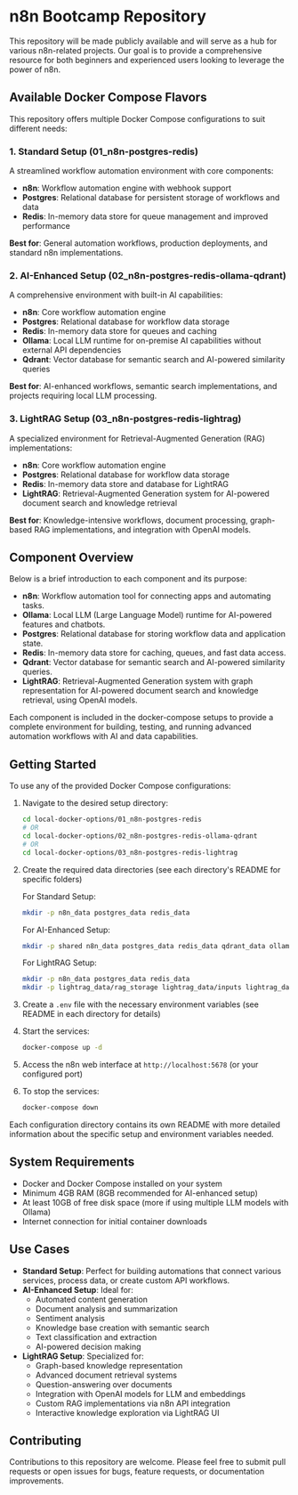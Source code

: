 # n8n Bootcamp Repository

This repository will be made publicly available and will serve as a hub for various n8n-related projects. Our goal is to provide a comprehensive resource for both beginners and experienced users looking to leverage the power of n8n.

## Available Docker Compose Flavors

This repository offers multiple Docker Compose configurations to suit different needs:

### 1. Standard Setup (01_n8n-postgres-redis)

A streamlined workflow automation environment with core components:

- **n8n**: Workflow automation engine with webhook support
- **Postgres**: Relational database for persistent storage of workflows and data
- **Redis**: In-memory data store for queue management and improved performance

**Best for**: General automation workflows, production deployments, and standard n8n implementations.

### 2. AI-Enhanced Setup (02_n8n-postgres-redis-ollama-qdrant)

A comprehensive environment with built-in AI capabilities:

- **n8n**: Core workflow automation engine
- **Postgres**: Relational database for workflow data storage
- **Redis**: In-memory data store for queues and caching
- **Ollama**: Local LLM runtime for on-premise AI capabilities without external API dependencies
- **Qdrant**: Vector database for semantic search and AI-powered similarity queries

**Best for**: AI-enhanced workflows, semantic search implementations, and projects requiring local LLM processing.

### 3. LightRAG Setup (03_n8n-postgres-redis-lightrag)

A specialized environment for Retrieval-Augmented Generation (RAG) implementations:

- **n8n**: Core workflow automation engine
- **Postgres**: Relational database for workflow data storage
- **Redis**: In-memory data store and database for LightRAG
- **LightRAG**: Retrieval-Augmented Generation system for AI-powered document search and knowledge retrieval

**Best for**: Knowledge-intensive workflows, document processing, graph-based RAG implementations, and integration with OpenAI models.

## Component Overview

Below is a brief introduction to each component and its purpose:

- **n8n**: Workflow automation tool for connecting apps and automating tasks.
- **Ollama**: Local LLM (Large Language Model) runtime for AI-powered features and chatbots.
- **Postgres**: Relational database for storing workflow data and application state.
- **Redis**: In-memory data store for caching, queues, and fast data access.
- **Qdrant**: Vector database for semantic search and AI-powered similarity queries.
- **LightRAG**: Retrieval-Augmented Generation system with graph representation for AI-powered document search and knowledge retrieval, using OpenAI models.

Each component is included in the docker-compose setups to provide a complete environment for building, testing, and running advanced automation workflows with AI and data capabilities.

## Getting Started

To use any of the provided Docker Compose configurations:

1. Navigate to the desired setup directory:

   ```bash
   cd local-docker-options/01_n8n-postgres-redis
   # OR
   cd local-docker-options/02_n8n-postgres-redis-ollama-qdrant
   # OR
   cd local-docker-options/03_n8n-postgres-redis-lightrag
   ```

2. Create the required data directories (see each directory's README for specific folders)

   For Standard Setup:

   ```bash
   mkdir -p n8n_data postgres_data redis_data
   ```

   For AI-Enhanced Setup:

   ```bash
   mkdir -p shared n8n_data postgres_data redis_data qdrant_data ollama_data
   ```

   For LightRAG Setup:

   ```bash
   mkdir -p n8n_data postgres_data redis_data
   mkdir -p lightrag_data/rag_storage lightrag_data/inputs lightrag_data/tiktoken
   ```

3. Create a `.env` file with the necessary environment variables (see README in each directory for details)

4. Start the services:

   ```bash
   docker-compose up -d
   ```

5. Access the n8n web interface at `http://localhost:5678` (or your configured port)

6. To stop the services:

   ```bash
   docker-compose down
   ```

Each configuration directory contains its own README with more detailed information about the specific setup and environment variables needed.

## System Requirements

- Docker and Docker Compose installed on your system
- Minimum 4GB RAM (8GB recommended for AI-enhanced setup)
- At least 10GB of free disk space (more if using multiple LLM models with Ollama)
- Internet connection for initial container downloads

## Use Cases

- **Standard Setup**: Perfect for building automations that connect various services, process data, or create custom API workflows.
- **AI-Enhanced Setup**: Ideal for:
  - Automated content generation
  - Document analysis and summarization
  - Sentiment analysis
  - Knowledge base creation with semantic search
  - Text classification and extraction
  - AI-powered decision making
- **LightRAG Setup**: Specialized for:
  - Graph-based knowledge representation
  - Advanced document retrieval systems
  - Question-answering over documents
  - Integration with OpenAI models for LLM and embeddings
  - Custom RAG implementations via n8n API integration
  - Interactive knowledge exploration via LightRAG UI

## Contributing

Contributions to this repository are welcome. Please feel free to submit pull requests or open issues for bugs, feature requests, or documentation improvements.

